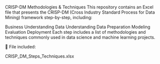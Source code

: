 CRISP-DM Methodologies & Techniques
This repository contains an Excel file that presents the CRISP-DM (Cross Industry Standard Process for Data Mining) framework step-by-step, including:

Business Understanding
Data Understanding
Data Preparation
Modeling
Evaluation
Deployment
Each step includes a list of methodologies and techniques commonly used in data science and machine learning projects.

📁 File included:

CRISP_DM_Steps_Techniques.xlsx
